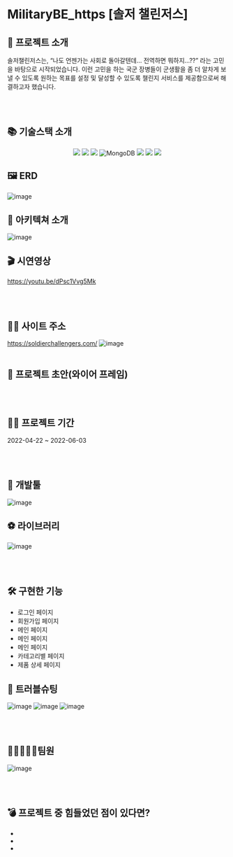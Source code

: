 # MilitaryBE_https [솔저 챌린저스]


## 👋 프로젝트 소개
솔저챌린저스는, “나도 언젠가는 사회로 돌아갈텐데… 전역하면 뭐하지…??” 라는 고민을 바탕으로 시작되었습니다.
이런 고민을 하는 국군 장병들이 군생활을 좀 더 알차게 보낼 수 있도록 원하는 목표를 설정 및 달성할 수 있도록
챌린지 서비스를 제공함으로써 해결하고자 했습니다.



<br/>
<br/>

## 📚 기술스택 소개
<p align="center">
<img src="https://img.shields.io/badge/html-E34F26?style=for-the-badge&logo=html5&logoColor=white"> 
<img src="https://img.shields.io/badge/css-1572B6?style=for-the-badge&logo=css3&logoColor=white"> 
<img src="https://img.shields.io/badge/js-F7DF1E?style=for-the-badge&logo=javascript&logoColor=black"> 
<img alt="MongoDB" src ="https://img.shields.io/badge/MongoDB-47a248.svg?&style=for-the-badge&logo=MongoDB&logoColor=white"/>
<img src="https://img.shields.io/badge/React-61DAFB?style=for-the-badge&logo=React&logoColor=black">
<img src="https://img.shields.io/badge/Figma-F24E1E?style=for-the-badge&logo=Figma&logoColor=white">
<img src="https://img.shields.io/badge/Node.js-339933?style=for-the-badge&logo=Node.js&logoColor=green">
 
  ## 🖼 ERD
  ![image](https://user-images.githubusercontent.com/101077035/171865869-f0a15105-4b9d-4fa9-aa7f-13c3b8b18e92.png)

 ## 💎 **아키텍쳐 소개**
 ![image](https://user-images.githubusercontent.com/101077035/171866509-07a1783e-2342-4d18-9b41-8e97fd33000f.png)
 
 
  ## 🎬 시연영상
https://youtu.be/dPsc1Vvg5Mk

<br/>
<br/>
 
   ## 🐶🍯 사이트 주소
https://soldierchallengers.com/
 ![image](https://user-images.githubusercontent.com/101077035/171866031-f88b8826-3ad7-497d-867d-cafacdcd4a7c.png)
<br/>
<br/>

## 🎨 프로젝트 초안(와이어 프레임)

<br/>
<br/>

## 👨‍💻 프로젝트 기간
2022-04-22 ~ 2022-06-03


<br/>
<br/>

## 🔨 개발툴
![image](https://user-images.githubusercontent.com/101077035/171867042-b3eff7c1-9e07-4a83-9b62-d696435748ca.png)

## ⚽ 라이브러리
 ![image](https://user-images.githubusercontent.com/101077035/171867188-26b9e027-ea07-46db-8305-8356d6488d0e.png)

<br/>
<br/>
  
  ## 🛠 구현한 기능 
  - 로그인 페이지
  - 회원가입 페이지
  - 메인 페이지
  - 메인 페이지
  - 메인 페이지
  - 카테고리별 페이지
  - 제품 상세 페이지

  ## 🔧 트러블슈팅
 ![image](https://user-images.githubusercontent.com/101077035/171867420-512a6f6e-ae28-49d8-96c8-8bdafa27bfc1.png)
 ![image](https://user-images.githubusercontent.com/101077035/171867435-d97ab39c-29b2-4d31-bde7-0990314e3419.png)
 ![image](https://user-images.githubusercontent.com/101077035/171867468-4c78aa16-6481-49fb-ad98-103afd157fc4.png)


<br/>
<br/>

## 👨🏻‍🤝‍👨🏻팀원

![image](https://user-images.githubusercontent.com/101077035/171872094-3c5e20f9-02bc-472f-a6cf-20faea9164eb.png)


<br/>
<br/>

## 💣 프로젝트 중 힘들었던 점이 있다면?

-   
-   
-
